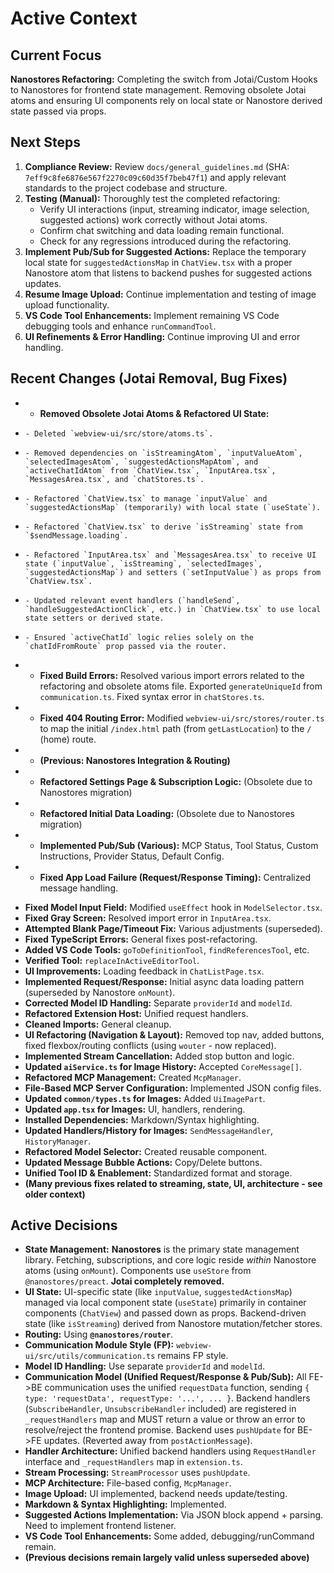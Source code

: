 # Active Context

## Current Focus
**Nanostores Refactoring:** Completing the switch from Jotai/Custom Hooks to Nanostores for frontend state management. Removing obsolete Jotai atoms and ensuring UI components rely on local state or Nanostore derived state passed via props.

## Next Steps
1.  **Compliance Review:** Review `docs/general_guidelines.md` (SHA: `7eff9c8fe6876e567f2270c09c60d35f7beb47f1`) and apply relevant standards to the project codebase and structure.
2.  **Testing (Manual):** Thoroughly test the completed refactoring:
    *   Verify UI interactions (input, streaming indicator, image selection, suggested actions) work correctly without Jotai atoms.
    *   Confirm chat switching and data loading remain functional.
    *   Check for any regressions introduced during the refactoring.
2.  **Implement Pub/Sub for Suggested Actions:** Replace the temporary local state for `suggestedActionsMap` in `ChatView.tsx` with a proper Nanostore atom that listens to backend pushes for suggested actions updates.
3.  **Resume Image Upload:** Continue implementation and testing of image upload functionality.
4.  **VS Code Tool Enhancements:** Implement remaining VS Code debugging tools and enhance `runCommandTool`.
5.  **UI Refinements & Error Handling:** Continue improving UI and error handling.

## Recent Changes (Jotai Removal, Bug Fixes)
+ - **Removed Obsolete Jotai Atoms & Refactored UI State:**
+     - Deleted `webview-ui/src/store/atoms.ts`.
+     - Removed dependencies on `isStreamingAtom`, `inputValueAtom`, `selectedImagesAtom`, `suggestedActionsMapAtom`, and `activeChatIdAtom` from `ChatView.tsx`, `InputArea.tsx`, `MessagesArea.tsx`, and `chatStores.ts`.
+     - Refactored `ChatView.tsx` to manage `inputValue` and `suggestedActionsMap` (temporarily) with local state (`useState`).
+     - Refactored `ChatView.tsx` to derive `isStreaming` state from `$sendMessage.loading`.
+     - Refactored `InputArea.tsx` and `MessagesArea.tsx` to receive UI state (`inputValue`, `isStreaming`, `selectedImages`, `suggestedActionsMap`) and setters (`setInputValue`) as props from `ChatView.tsx`.
+     - Updated relevant event handlers (`handleSend`, `handleSuggestedActionClick`, etc.) in `ChatView.tsx` to use local state setters or derived state.
+     - Ensured `activeChatId` logic relies solely on the `chatIdFromRoute` prop passed via the router.
+ - **Fixed Build Errors:** Resolved various import errors related to the refactoring and obsolete atoms file. Exported `generateUniqueId` from `communication.ts`. Fixed syntax error in `chatStores.ts`.
+ - **Fixed 404 Routing Error:** Modified `webview-ui/src/stores/router.ts` to map the initial `/index.html` path (from `getLastLocation`) to the `/` (home) route.
+ - **(Previous: Nanostores Integration & Routing)**
+ - **Refactored Settings Page & Subscription Logic:** (Obsolete due to Nanostores migration)
+ - **Refactored Initial Data Loading:** (Obsolete due to Nanostores migration)
+ - **Implemented Pub/Sub (Various):** MCP Status, Tool Status, Custom Instructions, Provider Status, Default Config.
+ - **Fixed App Load Failure (Request/Response Timing):** Centralized message handling.
- **Fixed Model Input Field:** Modified `useEffect` hook in `ModelSelector.tsx`.
- **Fixed Gray Screen:** Resolved import error in `InputArea.tsx`.
- **Attempted Blank Page/Timeout Fix:** Various adjustments (superseded).
- **Fixed TypeScript Errors:** General fixes post-refactoring.
- **Added VS Code Tools:** `goToDefinitionTool`, `findReferencesTool`, etc.
- **Verified Tool:** `replaceInActiveEditorTool`.
- **UI Improvements:** Loading feedback in `ChatListPage.tsx`.
- **Implemented Request/Response:** Initial async data loading pattern (superseded by Nanostore `onMount`).
- **Corrected Model ID Handling:** Separate `providerId` and `modelId`.
- **Refactored Extension Host:** Unified request handlers.
- **Cleaned Imports:** General cleanup.
- **UI Refactoring (Navigation & Layout):** Removed top nav, added buttons, fixed flexbox/routing conflicts (using `wouter` - now replaced).
- **Implemented Stream Cancellation:** Added stop button and logic.
- **Updated `aiService.ts` for Image History:** Accepted `CoreMessage[]`.
- **Refactored MCP Management:** Created `McpManager`.
- **File-Based MCP Server Configuration:** Implemented JSON config files.
- **Updated `common/types.ts` for Images:** Added `UiImagePart`.
- **Updated `app.tsx` for Images:** UI, handlers, rendering.
- **Installed Dependencies:** Markdown/Syntax highlighting.
- **Updated Handlers/History for Images:** `SendMessageHandler`, `HistoryManager`.
- **Refactored Model Selector:** Created reusable component.
- **Updated Message Bubble Actions:** Copy/Delete buttons.
- **Unified Tool ID & Enablement:** Standardized format and storage.
- **(Many previous fixes related to streaming, state, UI, architecture - see older context)**

## Active Decisions
- **State Management:** **Nanostores** is the primary state management library. Fetching, subscriptions, and core logic reside *within* Nanostore atoms (using `onMount`). Components use `useStore` from `@nanostores/preact`. **Jotai completely removed.**
- **UI State:** UI-specific state (like `inputValue`, `suggestedActionsMap`) managed via local component state (`useState`) primarily in container components (`ChatView`) and passed down as props. Backend-driven state (like `isStreaming`) derived from Nanostore mutation/fetcher stores.
- **Routing:** Using **`@nanostores/router`**.
- **Communication Module Style (FP):** `webview-ui/src/utils/communication.ts` remains FP style.
- **Model ID Handling:** Use separate `providerId` and `modelId`.
- **Communication Model (Unified Request/Response & Pub/Sub):** All FE->BE communication uses the unified `requestData` function, sending `{ type: 'requestData', requestType: '...', ... }`. Backend handlers (`SubscribeHandler`, `UnsubscribeHandler` included) are registered in `_requestHandlers` map and MUST return a value or throw an error to resolve/reject the frontend promise. Backend uses `pushUpdate` for BE->FE updates. (Reverted away from `postActionMessage`).
- **Handler Architecture:** Unified backend handlers using `RequestHandler` interface and `_requestHandlers` map in `extension.ts`.
- **Stream Processing:** `StreamProcessor` uses `pushUpdate`.
- **MCP Architecture:** File-based config, `McpManager`.
- **Image Upload:** UI implemented, backend needs update/testing.
- **Markdown & Syntax Highlighting:** Implemented.
- **Suggested Actions Implementation:** Via JSON block append + parsing. Need to implement frontend listener.
- **VS Code Tool Enhancements:** Some added, debugging/runCommand remain.
- **(Previous decisions remain largely valid unless superseded above)**
